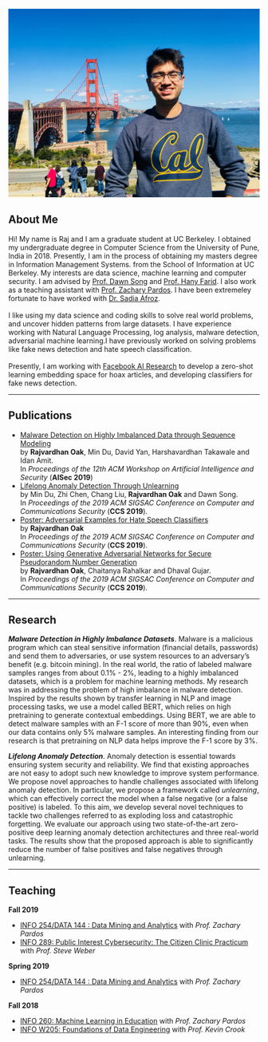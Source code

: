 ![alt](_layouts/PHOTO-2018-10-07-00-45-11.jpg)
## About Me
Hi! My name is Raj and I am a graduate student at UC Berkeley. I obtained my undergraduate degree in Computer Science from the University of Pune, India in 2018. Presently, I am in the process of obtaining my masters degree in Information Management Systems. from the School of Information at UC Berkeley. My interests are data science, machine learning and computer security. I am advised by [Prof. Dawn Song](https://people.eecs.berkeley.edu/~dawnsong/) and [Prof. Hany Farid](https://farid.berkeley.edu/). I also work as a teaching assistant with [Prof. Zachary Pardos](ischool.berkeley.edu/people/zachary-pardos). I have been extremeley fortunate to have worked with [Dr. Sadia Afroz](https://www1.icsi.berkeley.edu/~sadia/). <br><br>
I like using my data science and coding skills to solve real world problems, and uncover hidden patterns from large datasets. I have experience working with Natural Language Processing, log analysis, malware detection, adversarial machine learning.I have previously worked on solving problems like fake news detection and hate speech classification. <br><br>
Presently, I am working with [Facebook AI Research](https://ai.facebook.com/) to develop a zero-shot learning embedding space for hoax articles, and developing classifiers for fake news detection. 


---


## Publications

* [Malware Detection on Highly Imbalanced Data through Sequence Modeling](https://drive.google.com/file/d/1weet3fTRddJSL66P1gIo9MgKIhRLOV6h/view?usp=sharing) <br>by **Rajvardhan Oak**, Min Du, David Yan, Harshavardhan Takawale and Idan Amit.<br>
In *Proceedings of the 12th ACM Workshop on Artificial Intelligence and Security* (**AISec 2019**)
* [Lifelong Anomaly Detection Through Unlearning](https://drive.google.com/file/d/1Z8fcNdgVtfX4ekzi6hyKGgxMN2HBbFFl/view?usp=sharing) <br>by Min Du, Zhi Chen, Chang Liu, **Rajvardhan Oak** and Dawn Song.<br>
In *Proceedings of the 2019 ACM SIGSAC Conference on Computer and Communications Security* (**CCS 2019**).
* [Poster: Adversarial Examples for Hate Speech Classifiers](https://drive.google.com/file/d/1kx6y7Tz_nX5wT7G4JggQQl3LKjcw9k6A/view?usp=sharing)<br> by **Rajvardhan Oak** <br>In *Proceedings of the 2019 ACM SIGSAC Conference on Computer and Communications Security* (**CCS 2019**).
* [Poster: Using Generative Adversarial Networks for Secure Pseudorandom Number Generation](https://drive.google.com/file/d/1FVc9DQUUYZbddMVom3UY5GETNJIPNj2G/view?usp=sharing)<br>by **Rajvardhan Oak**, Chaitanya Rahalkar and Dhaval Gujar.<br>In *Proceedings of the 2019 ACM SIGSAC Conference on Computer and Communications Security* (**CCS 2019**).

---
## Research
**_Malware Detection in Highly Imbalance Datasets_**. Malware is a malicious program which can steal sensitive information (financial details, passwords) and send them to adversaries, or use system resources to an adversary’s benefit (e.g. bitcoin mining). In the real world, the ratio of labeled malware samples ranges from about 0.1% - 2%, leading to a highly imbalanced datasets, which is a problem for machine learning methods. My research was in addressing the problem of high imbalance in malware detection. Inspired by the results shown by transfer learning in NLP and image processing tasks, we use a model called BERT, which relies on high pretraining to generate contextual embeddings. Using BERT, we are able to detect malware samples with an F-1 score of more than 90%, even when our data contains only 5% malware samples. An interesting finding from our research is that pretraining on NLP data helps improve the F-1 score by 3%.


**_Lifelong Anomaly Detection_**. Anomaly detection is essential towards ensuring system security and reliability. 
We find that existing approaches are not easy to adopt such new knowledge to improve system performance. We propose novel approaches to handle challenges associated with lifelong anomaly detection. In particular, we propose a framework called <i>unlearning</i>, which can effectively correct the model when a false negative (or a false positive) is labeled. To this aim, we develop several novel techniques to tackle two challenges referred to as exploding loss and catastrophic forgetting. 
We evaluate our approach using two state-of-the-art zero-positive deep learning anomaly detection architectures and three real-world tasks. The results show that the proposed approach is able to significantly reduce the number of false positives and false negatives through unlearning.







---
## Teaching
**Fall 2019**
- [INFO 254/DATA 144 : Data Mining and Analytics](https://www.ischool.berkeley.edu/courses/info/254) with _Prof. Zachary Pardos_
- [INFO 289: Public Interest Cybersecurity: The Citizen Clinic Practicum](https://www.ischool.berkeley.edu/courses/info/289) with _Prof. Steve Weber_

**Spring 2019**
- [INFO 254/DATA 144 : Data Mining and Analytics](https://www.ischool.berkeley.edu/courses/info/254) with _Prof. Zachary Pardos_

**Fall 2018**
- [INFO 260: Machine Learning in Education](https://www.ischool.berkeley.edu/courses/info/260f) with _Prof. Zachary Pardos_
- [INFO W205: Foundations of Data Engineering](https://www.ischool.berkeley.edu/courses/datasci/205) with _Prof. Kevin Crook_


